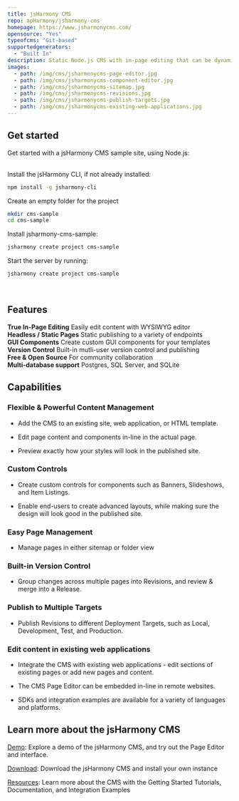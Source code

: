 ```yaml
---
title: jsHarmony CMS
repo: apHarmony/jsharmony-cms
homepage: https://www.jsharmonycms.com/
opensource: "Yes"
typeofcms: "Git-based"
supportedgenerators:
  - "Built In"
description: Static Node.js CMS with in-page editing that can be dynamically injected into your static app.  Enterprise features include version control, multiple deployment targets, and workflow.
images:
  - path: /img/cms/jsharmonycms-page-editor.jpg
  - path: /img/cms/jsharmonycms-component-editor.jpg
  - path: /img/cms/jsharmonycms-sitemap.jpg
  - path: /img/cms/jsharmonycms-revisions.jpg
  - path: /img/cms/jsharmonycms-publish-targets.jpg
  - path: /img/cms/jsharmonycms-existing-web-applications.jpg
---
```


## Get started

Get started with a jsHarmony CMS sample site, using Node.js:

<br />
Install the jsHarmony CLI, if not already installed:

```bash
npm install -g jsharmony-cli
```

Create an empty folder for the project

```bash
mkdir cms-sample
cd cms-sample
```

Install jsharmony-cms-sample:

```bash
jsharmony create project cms-sample
```

Start the server by running:

```bash
jsharmony create project cms-sample
```

<br />

## Features

**True In-Page Editing** Easily edit content with WYSIWYG editor<br />
**Headless / Static Pages** Static publishing to a variety of endpoints<br />
**GUI Components** Create custom GUI components for your templates<br />
**Version Control** Built-in mutli-user version control and publishing<br />
**Free & Open Source** For community collaboration<br />
**Multi-database support** Postgres, SQL Server, and SQLite<br />

## Capabilities

### Flexible & Powerful Content Management

* Add the CMS to an existing site, web application, or HTML template.

* Edit page content and components in-line in the actual page.

* Preview exactly how your styles will look in the published site.


### Custom Controls

* Create custom controls for components such as Banners, Slideshows, and Item Listings.

* Enable end-users to create advanced layouts, while making sure the design will look good in the published site.


### Easy Page Management

* Manage pages in either sitemap or folder view


### Built-in Version Control

* Group changes across multiple pages into Revisions, and review & merge into a Release.


### Publish to Multiple Targets

* Publish Revisions to different Deployment Targets, such as Local, Development, Test, and Production.


### Edit content in existing web applications

* Integrate the CMS with existing web applications - edit sections of existing pages or add new pages and content.

* The CMS Page Editor can be embedded in-line in remote websites.

* SDKs and integration examples are available for a variety of languages and platforms.



## Learn more about the jsHarmony CMS
[Demo](https://www.jsharmonycms.com/demo/): Explore a demo of the jsHarmony CMS, and try out the Page Editor and interface.<br />

[Download](https://www.jsharmonycms.com/resources/source-code/): Download the jsHarmony CMS and install your own instance<br />

[Resources](https://www.jsharmonycms.com/resources/): Learn more about the CMS with the Getting Started Tutorials, Documentation, and Integration Examples<br />
